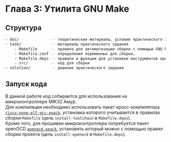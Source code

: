 # Глава 3: Утилита GNU Make

## Структура

```bash
- doc/              -- теоретические материалы, условие практического задания, ответы на задания и вопросы
- task/             -- материалы практического задания
    - Makefile      -- правила для автоматизации сборки с помощью GNU Make
    - Makefile.conf -- определения переменных для сборки,
    - Makefile.deps -- правила и функции для установки инструментов кросс-компиляции
    - src/          -- код для сборки
- solution/         -- решение практического задания
```

## Запуск кода

В данной работе код собирается для использования на микроконтроллере MIK32 Амур.<br>
Для компиляции необходимо использовать пакет кросс-компилятора
[`riscv-none-elf-gcc-xpack`](https://xpack-dev-tools.github.io/riscv-none-elf-gcc-xpack/),
установка которого учитывается в правилах сборки `Makefile`
(цель `install-toolchain` в `Makefile.deps`).<br>
Кроме того, для прошивки микроконтроллера потребуется пакет openOCD
[`openocd-xpack`](https://xpack-dev-tools.github.io/openocd-xpack/),
установить который можно с помощью правил сборки проекта
(цель `install-openocd` в `Makefile.deps`).
